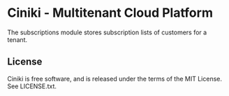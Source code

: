 Ciniki - Multitenant Cloud Platform
===========================================

The subscriptions module stores subscription lists of customers for a tenant.

License
-------
Ciniki is free software, and is released under the terms of the MIT License. See LICENSE.txt.


